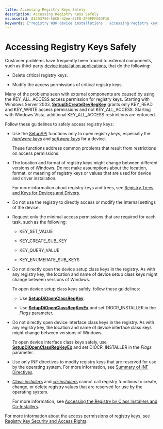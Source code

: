 ```yaml
---
title: Accessing Registry Keys Safely
description: Accessing Registry Keys Safely
ms.assetid: 81203790-66CB-42ee-82F8-2F0FFF04DF10
keywords: ["registry WDK device installations , accessing registry keys safely", "accessing registry keys safely WDK device installations"]
---
```


# Accessing Registry Keys Safely


Customer problems have frequently been traced to external components, such as third-party [device installation applications](writing-a-device-installation-application.md), that do the following:

-   Delete critical registry keys.

-   Modify the access permissions of critical registry keys.

Many of the problems seen with external components are caused by using the KEY\_ALL\_ACCESS access permission for registry keys. Starting with Windows Server 2003, [**SetupDiCreateDevRegKey**](https://msdn.microsoft.com/library/windows/hardware/ff550973) grants only KEY\_READ and KEY\_WRITE access permissions and not KEY\_ALL\_ACCESS. Starting with Windows Vista, additional KEY\_ALL\_ACCESS restrictions are enforced.

Follow these guidelines to safely access registry keys:

-   Use the [SetupAPI](setupapi.md) functions only to open registry keys, especially the [*hardware keys*](https://msdn.microsoft.com/library/windows/hardware/ff556288#wdkgloss-hardware-key) and [*software keys*](https://msdn.microsoft.com/library/windows/hardware/ff556336#wdkgloss-software-key) for a device.

    These functions address common problems that result from restrictions on access permissions.

-   The location and format of registry keys might change between different versions of Windows. Do not make assumptions about the location, format, or meaning of registry keys or values that are used for device and driver installation.

    For more information about registry keys and trees, see [Registry Trees and Keys for Devices and Drivers](registry-trees-and-keys.md).

-   Do not use the registry to directly access or modify the internal settings of the device.

-   Request only the minimal access permissions that are required for each task, such as the following:

    -   KEY\_SET\_VALUE

    -   KEY\_CREATE\_SUB\_KEY

    -   KEY\_QUERY\_VALUE

    -   KEY\_ENUMERATE\_SUB\_KEYS

-   Do not directly open the device setup class keys in the registry. As with any registry key, the location and name of device setup class keys might change between versions of Windows.

    To open device setup class keys safely, follow these guidelines:

    -   Use [**SetupDiOpenClassRegKey**](https://msdn.microsoft.com/library/windows/hardware/ff552065).

    -   Use [**SetupDiOpenClassRegKeyEx**](https://msdn.microsoft.com/library/windows/hardware/ff552067) and set DIOCR\_INSTALLER in the *Flags* parameter.

-   Do not directly open device interface class keys in the registry. As with any registry key, the location and name of device interface class keys might change between versions of Windows.

    To open device interface class keys safely, use [**SetupDiOpenClassRegKeyEx**](https://msdn.microsoft.com/library/windows/hardware/ff552067) and set DIOCR\_INSTALLER in the *Flags* parameter.

-   Use only INF directives to modify registry keys that are reserved for use by the operating system. For more information, see [Summary of INF Directives](summary-of-inf-directives.md).

-   [*Class installers*](https://msdn.microsoft.com/library/windows/hardware/ff556274#wdkgloss-class-installer) and [*co-installers*](https://msdn.microsoft.com/library/windows/hardware/ff556274#wdkgloss-co-installer) cannot call registry functions to create, change, or delete registry values that are reserved for use by the operating system.

    For more information, see [Accessing the Registry by Class Installers and Co-Installers](accessing-the-registry-by-class-installers-and-co-installers.md).

For more information about the access permissions of registry keys, see [Registry Key Security and Access Rights](http://go.microsoft.com/fwlink/p/?linkid=194542).

 

 





